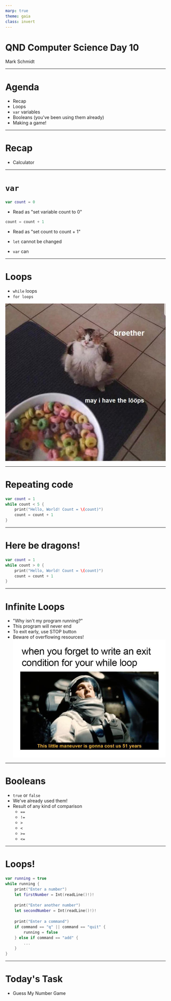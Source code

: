 ```yaml
---
marp: true
theme: gaia
class: invert
---
```


# QND Computer Science Day 10
Mark Schmidt

--- 

# Agenda

- Recap
- Loops
- `var` variables
- Booleans (you've been using them already)
- Making a game!

---

# Recap

- Calculator


---

# `var`

```swift
var count = 0
```
- Read as "set variable count to 0"
```swift
count = count + 1
```
- Read as "set count to count + 1"

- `let` cannot be changed
- `var` can
---

# Loops

- `while` loops
- `for loops`

![bg right w:500](../assets/loop.jpeg)

<!-- -->

---

# Repeating code

```swift
var count = 1
while count < 5 {
    print("Hello, World! Count = \(count)")
    count = count + 1
}

```


---

# Here be dragons!

```swift
var count = 1
while count > 0 {
    print("Hello, World! Count = \(count)")
    count = count + 1
}

```
---

# Infinite Loops

- "Why isn't my program running?"
- This program will never end
- To exit early, use STOP button
- Beware of overflowing resources!
![bg right w:500](../assets/infinite_loop.jpeg)

---

# Booleans

- `true` or `false`
- We've already used them!
- Result of any kind of comparison
  - `==`
  - `!=`
  - `>`
  - `<`
  - `>=`
  - `<=`

---

# Loops!

```swift
var running = true
while running {
    print("Enter a number")
    let firstNumber = Int(readLine()!)!

    print("Enter another number") 
    let secondNumber = Int(readLine()!)!

    print("Enter a command")
    if command == "q" || command == "quit" {
        running = false
    } else if command == "add" {
        ...
    }
}
```

---

# Today's Task

- Guess My Number Game



